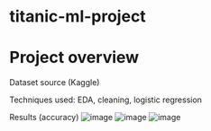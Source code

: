 # titanic-ml-project
# Project overview

Dataset source (Kaggle)

Techniques used: EDA, cleaning, logistic regression

Results (accuracy)
![image](https://github.com/user-attachments/assets/6ef0d862-c6a2-4867-9cf6-aa826cc44326)
![image](https://github.com/user-attachments/assets/23c78691-e54c-4f96-9bf1-cc08599207d1)
![image](https://github.com/user-attachments/assets/e4d42d49-1237-4177-8d5a-f4e4dc39abd4)


